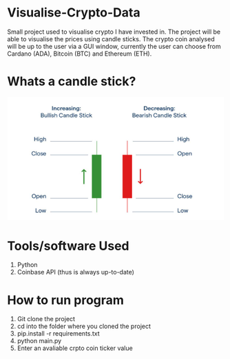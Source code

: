 # Visualise-Crypto-Data
Small project used to visualise crypto I have invested in.
The project will be able to visualise the prices using candle sticks.
The crypto coin analysed will be up to the user via a GUI window, currently the user can choose from Cardano (ADA), Bitcoin (BTC) and Ethereum (ETH).

# Whats a candle stick?
![](images/candlesticks.png)

# Tools/software Used
1. Python
2. Coinbase API (thus is always up-to-date)

# How to run program
1. Git clone the project
2. cd into the folder where you cloned the project
3. pip.install -r requirements.txt
4. python main.py
5. Enter an avaliable crpto coin ticker value


